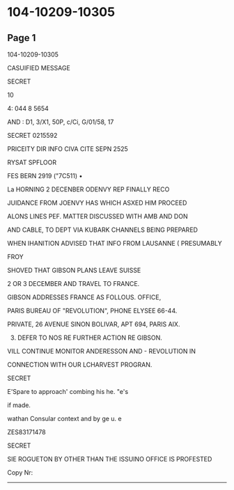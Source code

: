 # 104-10209-10305

## Page 1

104-10209-10305

CASUIFIED MESSAGE

SECRET

10

4: 044 8 5654

AND : D1, 3/X1, 50P, c/Ci, G/01/58, 17

SECRET 0215592

PRICEITY DIR INFO CIVA CITE SEPN 2525

RYSAT SPFLOOR

FES BERN 2919 ("7C511) •

La HORNING 2 DECENBER ODENVY REP FINALLY RECO

JUIDANCE FROM JOENVY HAS WHICH ASXED HIM PROCEED

ALONS LINES PEF. MATTER DISCUSSED WITH AMB AND DON

AND CABLE, TO DEPT VIA KUBARK CHANNELS BEING PREPARED

WHEN IHANITION ADVISED THAT INFO FROM LAUSANNE ( PRESUMABLY

FROY

SHOVED THAT GIBSON PLANS LEAVE SUISSE

2 OR 3 DECEMBER AND TRAVEL TO FRANCE.

GIBSON ADDRESSES FRANCE AS FOLLOUS. OFFICE,

PARIS BUREAU OF "REVOLUTION", PHONE ELYSEE 66-44.

PRIVATE, 26 AVENUE SINON BOLIVAR, APT 694, PARIS AIX.

3. DEFER TO NOS RE FURTHER ACTION RE GIBSON.

VILL CONTINUE MONITOR ANDERESSON AND - REVOLUTION IN

CONNECTION WITH OUR LCHARVEST PROGRAN.

SECRET

E'Spare to approach' combing his he. "e's

if made.

wathan Consular context and by ge u. e

ZES83171478

SECRET

SIE ROGUETON BY OTHER THAN THE ISSUINO OFFICE IS PROFESTED

Copy Nr:

---

